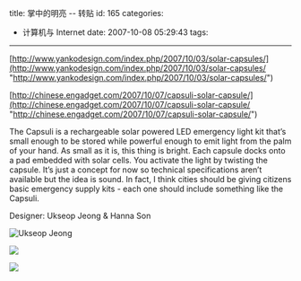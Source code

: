 title: 掌中的明亮  --  转贴
id: 165
categories:
  - 计算机与 Internet
date: 2007-10-08 05:29:43
tags:
---

<div id="msgcns!9697D6160EFEBC17!1283" class="bvMsg">

[http://www.yankodesign.com/index.php/2007/10/03/solar-capsules/](http://www.yankodesign.com/index.php/2007/10/03/solar-capsules/ "http://www.yankodesign.com/index.php/2007/10/03/solar-capsules/") <p>[http://chinese.engadget.com/2007/10/07/capsuli-solar-capsule/](http://chinese.engadget.com/2007/10/07/capsuli-solar-capsule/ "http://chinese.engadget.com/2007/10/07/capsuli-solar-capsule/") <p>The Capsuli is a rechargeable solar powered LED emergency light kit that’s small enough to be stored while powerful enough to emit light from the palm of your hand. As small as it is, this thing is bright. Each capsule docks onto a pad embedded with solar cells. You activate the light by twisting the capsule. It’s just a concept for now so technical specifications aren’t available but the idea is sound. In fact, I think cities should be giving citizens basic emergency supply kits - each one should include something like the Capsuli. <p>Designer: Ukseop Jeong &amp; Hanna Son <p>![Ukseop Jeong](http://yankodesign.com/images/design_news/2007/10/03/capsuli.jpg) <p>![](http://yankodesign.com/images/design_news/2007/10/03/capsuli2.jpg) <p>![](http://yankodesign.com/images/design_news/2007/10/03/capsuli3.jpg)
</div>